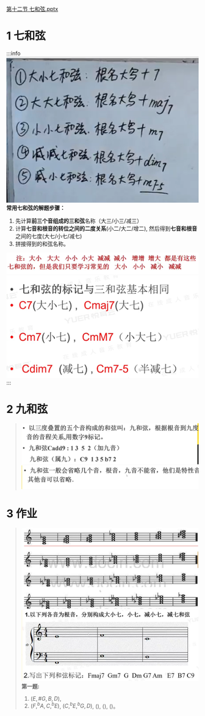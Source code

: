[第十二节 七和弦.pptx](https://www.yuque.com/attachments/yuque/0/2022/pptx/12393765/1663168572118-618517d5-2e1a-4186-985b-54107f811e4f.pptx)
# 1 七和弦
:::info
![image.png](./第十二节__七和弦和九和弦.assets/20230302_1505576573.png)
**常用七和弦的解题步骤：**

1. 先计算**前三个音组成的三和弦**名称（大三/小三/减三）
2. 计算**七音和根音的转位之间的二度关系**(小二/大二/增二), 然后得到**七音和根音**之间的七度(大七/小七/减七)
3. 拼接得到的和弦名称。

![image.png](./第十二节__七和弦和九和弦.assets/20230302_1505577907.png)
![image.png](./第十二节__七和弦和九和弦.assets/20230302_1505573052.png)
:::

# 2 九和弦
> ![image.png](./第十二节__七和弦和九和弦.assets/20230302_1505577420.png)
> ![image.png](./第十二节__七和弦和九和弦.assets/20230302_1505578836.png)



# 3 作业
> ![image.png](./第十二节__七和弦和九和弦.assets/20230302_1505584955.png)
> ![image.png](./第十二节__七和弦和九和弦.assets/20230302_1505586380.png)
> **第一题:**
> 1. ($E, \#G, B, D$), 
> 2. $(F,^bA,C, ^bE)$, $(C,^b E,^b G, D)$, $()$, $()$, $()$。
> 

